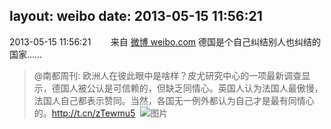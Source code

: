 layout: weibo
date: 2013-05-15 11:56:21
---
2013-05-15 11:56:21  &nbsp;&nbsp;&nbsp;&nbsp;&nbsp;&nbsp; 来自 <a href="http://weibo.com/" rel="nofollow">微博 weibo.com</a>
德国是个自己纠结别人也纠结的国家……
>  @南都周刊: 欧洲人在彼此眼中是啥样？皮尤研究中心的一项最新调查显示，德国人被公认是可信赖的，但缺乏同情心。英国人认为法国人最傲慢，法国人自己都表示赞同。当然，各国无一例外都认为自己才是最有同情心的。http://t.cn/zTewmu5 ​​​
>  ![图片](https://ww1.sinaimg.cn/large/61d7cd94gw1e4otfuoba2j20fy0gb76x.jpg)
